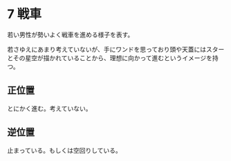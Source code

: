 # 7 戦車
若い男性が勢いよく戦車を進める様子を表す。

若さゆえにあまり考えていないが、手にワンドを思っており頭や天蓋にはスターとその星空が描かれていることから、理想に向かって進むというイメージを持つ。

## 正位置
とにかく進む。考えていない。

## 逆位置
止まっている。もしくは空回りしている。


